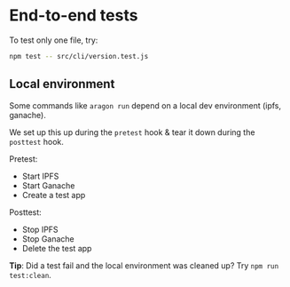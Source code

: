 # End-to-end tests

To test only one file, try:

```sh
npm test -- src/cli/version.test.js
```

## Local environment

Some commands like `aragon run` depend on a local dev environment (ipfs, ganache).

We set up this up during the `pretest` hook & tear it down during the `posttest` hook.

Pretest:

* Start IPFS
* Start Ganache
* Create a test app

Posttest:

* Stop IPFS
* Stop Ganache
* Delete the test app

**Tip**: Did a test fail and the local environment was cleaned up? Try `npm run test:clean`.
